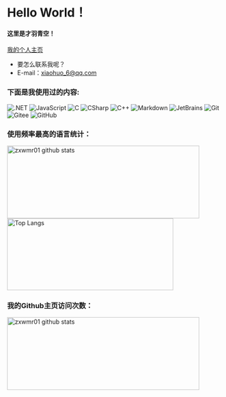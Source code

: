 # Hello World！
#### 这里是才羽青空！
<a href="http://www.zxwmr.top">我的个人主页</a>

- 要怎么联系我呢？
- E-mail：xiaohuo_6@qq.com

### 下面是我使用过的内容:

![.NET](https://img.shields.io/badge/-.NET-000000?style=flat&logo=.NET)
![JavaScript](https://img.shields.io/badge/-JavaScript-000000?style=flat&logo=JavaScript)
![C](https://img.shields.io/badge/-C-000000?style=flat&logo=C)
![CSharp](https://img.shields.io/badge/-CSharp-000000?style=flat&logo=csharp)
![C++](https://img.shields.io/badge/-C++-000000?style=flat&logo=cplusplus)
![Markdown](https://img.shields.io/badge/-Markdown-000000?style=flat&logo=Markdown)
![JetBrains](https://img.shields.io/badge/-JetBrains-000000?style=flat&logo=JetBrains)
![Git](https://img.shields.io/badge/-Git-000000?style=flat&logo=git)
![Gitee](https://img.shields.io/badge/-Gitee-000000?style=flat&logo=gitee)
![GitHub](https://img.shields.io/badge/-GitHub-000000?style=flat&logo=github)

### 使用频率最高的语言统计：

  <img align="center" src="https://github-readme-stats.vercel.app/api?username=zxwmr01&hide=prs&count_private=true&show_icons=true&theme=material-palenight" alt="zxwmr01 github stats" width="450px" height="170" /></a>
  <img align="center" src="https://github-readme-stats.vercel.app/api/top-langs/?username=zxwmr01&layout=compact&theme=material-palenight" alt="Top Langs" width="389px" height="168" /></a>

### 我的Github主页访问次数：

<img align="center" src="https://count.getloli.com/@zxwmr01?name=zxwmr01&theme=gelbooru-h&padding=7&offset=0&align=top&scale=1&pixelated=1&darkmode=auto" alt="zxwmr01 github stats" width="450px" height="170" /></a>

